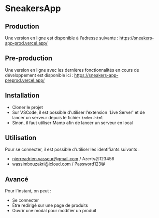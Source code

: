 # SneakersApp

## Production

Une version en ligne est disponible à l'adresse suivante : https://sneakers-app-prod.vercel.app/

## Pre-production

Une version en ligne avec les dernières fonctionnalités en cours de développement est disponible ici : https://sneakers-app-preprod.vercel.app/

## Installation

- Cloner le projet
- Sur VSCode, il est possible d'utiliser l'extension 'Live Server' et de lancer un serveur depuis le fichier ```index.html```
- Sinon, il faut utiliser Mamp afin de lancer un serveur en local

## Utilisation

Pour se connecter, il est possible d'utiliser les identifiants suivants : 
- pierreadrien.vasseur@gmail.com / Azerty@123456
- wassimbouzakri@icloud.com / Password123@

## Avancé

Pour l'instant, on peut : 
- Se connecter
- Être redirigé sur une page de produits
- Ouvrir une modal pour modifier un produit
